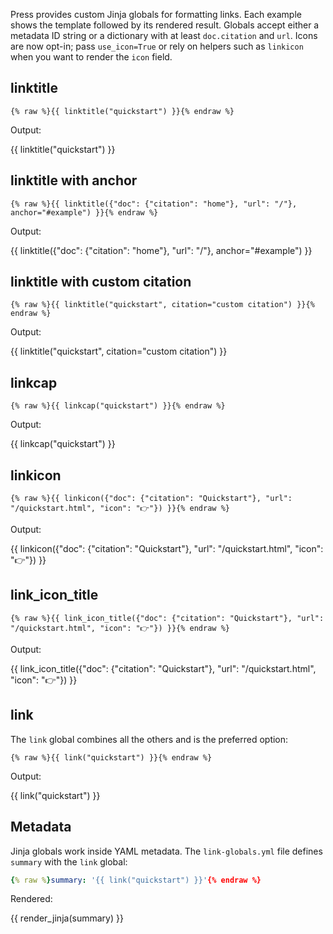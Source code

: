
Press provides custom Jinja globals for formatting links. Each example shows
the template followed by its rendered result. Globals accept either a metadata
ID string or a dictionary with at least `doc.citation` and `url`. Icons are now
opt-in; pass `use_icon=True` or rely on helpers such as `linkicon` when you
want to render the `icon` field.

## linktitle

```jinja
{% raw %}{{ linktitle("quickstart") }}{% endraw %}
```

Output:

{{ linktitle("quickstart") }}

## linktitle with anchor

```jinja
{% raw %}{{ linktitle({"doc": {"citation": "home"}, "url": "/"}, anchor="#example") }}{% endraw %}
```

Output:

{{ linktitle({"doc": {"citation": "home"}, "url": "/"}, anchor="#example") }}

## linktitle with custom citation

```jinja
{% raw %}{{ linktitle("quickstart", citation="custom citation") }}{% endraw %}
```

Output:

{{ linktitle("quickstart", citation="custom citation") }}

## linkcap

```jinja
{% raw %}{{ linkcap("quickstart") }}{% endraw %}
```

Output:

{{ linkcap("quickstart") }}

## linkicon

```jinja
{% raw %}{{ linkicon({"doc": {"citation": "Quickstart"}, "url": "/quickstart.html", "icon": "👉"}) }}{% endraw %}
```

Output:

{{ linkicon({"doc": {"citation": "Quickstart"}, "url": "/quickstart.html", "icon": "👉"}) }}

## link_icon_title

```jinja
{% raw %}{{ link_icon_title({"doc": {"citation": "Quickstart"}, "url": "/quickstart.html", "icon": "👉"}) }}{% endraw %}
```

Output:

{{ link_icon_title({"doc": {"citation": "Quickstart"}, "url": "/quickstart.html", "icon": "👉"}) }}

## link

The `link` global combines all the others and is the preferred option:

```jinja
{% raw %}{{ link("quickstart") }}{% endraw %}
```

Output:

{{ link("quickstart") }}

## Metadata

Jinja globals work inside YAML metadata. The `link-globals.yml` file defines
`summary` with the `link` global:

```yaml
{% raw %}summary: '{{ link("quickstart") }}'{% endraw %}
```

Rendered:

{{ render_jinja(summary) }}
